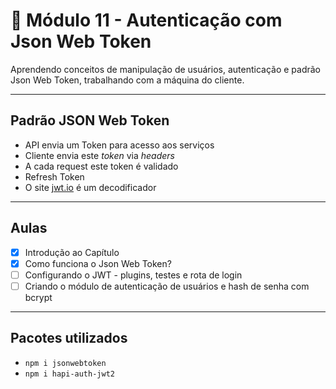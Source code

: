 # 🤯 Módulo 11 - Autenticação com Json Web Token
Aprendendo conceitos de manipulação de usuários, autenticação e padrão Json Web Token, trabalhando com a máquina do cliente.

***

## Padrão JSON Web Token

- API envia um Token para acesso aos serviços
- Cliente envia este <i>token</i> via <i>headers</i>
- A cada request este token é validado
- Refresh Token
- O site [jwt.io](https://jwt.io/) é um decodificador

***

## Aulas

- [x] Introdução ao Capítulo
- [x] Como funciona o Json Web Token?
- [ ] Configurando o JWT - plugins, testes e rota de login
- [ ] Criando o módulo de autenticação de usuários e hash de senha com bcrypt

***

## Pacotes utilizados

- `npm i jsonwebtoken`
- `npm i hapi-auth-jwt2`